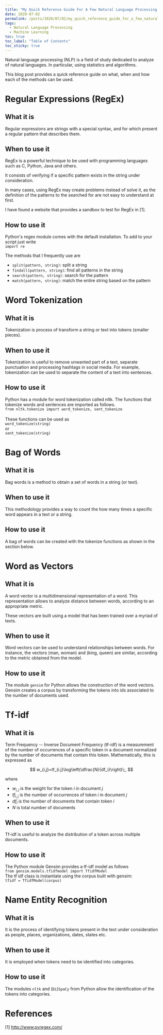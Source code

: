 ```yaml
---
title: "My Quick Reference Guide For A Few Natural Language Processing Techniques"
date: 2020-07-02
permalink: /posts/2020/07/02/my_quick_reference_guide_for_a_few_natural_language_processing_techniques
tags:
  - Natural Language Processing
  - Machine Learning
toc: true
toc_label: "Table of Contents"
toc_sticky: true
---
```

Natural language processing (NLP) is a field of study dedicated to
analyze of natural languages. In particular, using statistics and
algorithms.

This blog post provides a quick reference guide on what, when and how
each of the methods can be used.

# Regular Expressions (RegEx)

## What it is

Regular expressions are strings with a special syntax, and for which
present a regular pattern that describes them.

## When to use it

RegEx is a powerful technique to be used with programming languages such
as C, Python, Java and others.

It consists of verifying if a specific pattern exists in the string
under consideration.

In many cases, using RegEx may create problems instead of solve it, as
the definition of the patterns to the searched for are not easy to
understand at first.

I have found a website that provides a sandbox to test for RegEx in
\[1\].

## How to use it

Python's regex module comes with the default installation. To add to
your script just write\
`import re`

The methods that I frequently use are

* `split(pattern, string)`: split a string
* `findall(pattern, string)`: find all patterns in the string
* `search(pattern, string)`: search for the pattern
* `match(pattern, string)`: match the entire string based on the pattern

# Word Tokenization

## What it is

Tokenization is process of transform a string or text into tokens
(smaller pieces).

## When to use it

Tokenization is useful to remove unwanted part of a text, separate
punctuation and processing hashtags in social media. For example,
tokenization can be used to separate the content of a text into
sentences.

## How to use it

Python has a module for word tokenization called nltk. The functions
that tokenize words and sentences are imported as follows.\
`from nltk.tokenize import word_tokenize, sent_tokenize`\
\
These functions can be used as\
`word_tokenize(string)`\
or\
`sent_tokenize(string)`

# Bag of Words

## What it is

Bag words is a method to obtain a set of words in a string (or text).

## When to use it

This methodology provides a way to count the how many times a specific
word appears in a text or a string.

## How to use it

A bag of words can be created with the tokenize functions as shown in
the section below.

# Word as Vectors

## What it is

A word vector is a multidimensional representation of a word. This
representation allows to analyze distance between words, according to an
appropriate metric.

These vectors are built using a model that has been trained over a
myriad of texts.

## When to use it

Word vectors can be used to understand relationships between words. For
instance, the vectors (man, woman) and (king, queen) are similar,
according to the metric obtained from the model.

## How to use it

The module `gensim` for Python allows the construction of the word
vectors. Gensim creates a corpus by transforming the tokens into ids
associated to the number of documents used.

# Tf-idf

## What it is

Term Frequency -- Inverse Document Frequency (tf-idf) is a measurement
of the number of occurrences of a specific token in a document
normalized by the number of documents that contain this token.
Mathematically, this is expressed as

$$ w_{i,j}=tf_{i.j}\log\left(\dfrac{N}{df_i}\right)\;, $$

where

* $w_{i,j}$ is the weight for the token $i$ in document $j$
* $tf_{i,j}$ is the number of occurrences of token $i$ in document $j$
* $df_i$ is the number of documents that contain token $i$
* $N$ is total number of documents

## When to use it

Tf-idf is useful to analyze the distribution of a token across multiple
documents.

## How to use it

The Python module Gensim provides a tf-idf model as follows\
`from gensim.models.tfidfmodel import TfidfModel `\
The tf idf class is instantiate using the corpus built with gensim:\
`tfidf = TfidfModel(corpus) `

# Name Entity Recognition

## What it is

It is the process of identifying tokens present in the text under
consideration as people, places, organizations, dates, states etc.

## When to use it

It is employed when tokens need to be identified into categories.

## How to use it

The modules `nltk` and (`Di`)`SpaCy` from Python allow the
identification of the tokens into categories.

# References

\[1\] <http://www.pyregex.com/>
